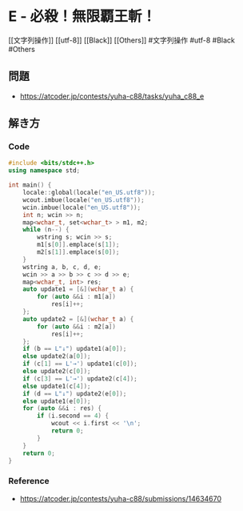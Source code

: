 # E - 必殺！無限覇王斬！
[[文字列操作]] [[utf-8]] [[Black]] [[Others]]
#文字列操作 #utf-8 #Black #Others 

## 問題
- https://atcoder.jp/contests/yuha-c88/tasks/yuha_c88_e

## 解き方
### Code
```c++
#include <bits/stdc++.h>
using namespace std;

int main() {
	locale::global(locale("en_US.utf8"));
	wcout.imbue(locale("en_US.utf8"));
	wcin.imbue(locale("en_US.utf8"));
	int n; wcin >> n;
	map<wchar_t, set<wchar_t> > m1, m2;
	while (n--) {
		wstring s; wcin >> s;
		m1[s[0]].emplace(s[1]);
		m2[s[1]].emplace(s[0]);
	}
	wstring a, b, c, d, e;
	wcin >> a >> b >> c >> d >> e;
	map<wchar_t, int> res;
	auto update1 = [&](wchar_t a) {
		for (auto &&i : m1[a])
			res[i]++;
	};
	auto update2 = [&](wchar_t a) {
		for (auto &&i : m2[a])
			res[i]++;
	};
	if (b == L"↓") update1(a[0]);
	else update2(a[0]);
	if (c[1] == L'→') update1(c[0]);
	else update2(c[0]);
	if (c[3] == L'→') update2(c[4]);
	else update1(c[4]);
	if (d == L"↓") update2(e[0]);
	else update1(e[0]);
	for (auto &&i : res) {
		if (i.second == 4) {
			wcout << i.first << '\n';
			return 0;
		}
	}
	return 0;
}
```

### Reference
- https://atcoder.jp/contests/yuha-c88/submissions/14634670